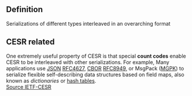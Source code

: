 ## Definition

Serializations of different types interleaved in an overarching format

## CESR related

One extremely useful property of CESR is that special **count codes** enable CESR to be interleaved with other serializations. For example, Many applications use [JSON](https://weboftrust.github.io/ietf-cesr/draft-ssmith-cesr.html#JSON) [RFC4627](https://weboftrust.github.io/ietf-cesr/draft-ssmith-cesr.html#RFC4627), [CBOR](https://weboftrust.github.io/ietf-cesr/draft-ssmith-cesr.html#CBOR) [RFC8949](https://weboftrust.github.io/ietf-cesr/draft-ssmith-cesr.html#RFC8949), or MsgPack ([MGPK](https://weboftrust.github.io/ietf-cesr/draft-ssmith-cesr.html#MGPK)) to serialize flexible self-describing data structures based on field maps, also known as _dictionaries_ or [hash tables](distributed-hash-table.md).\
[Source IETF-CESR](https://weboftrust.github.io/ietf-cesr/draft-ssmith-cesr.html#section-3.5)

